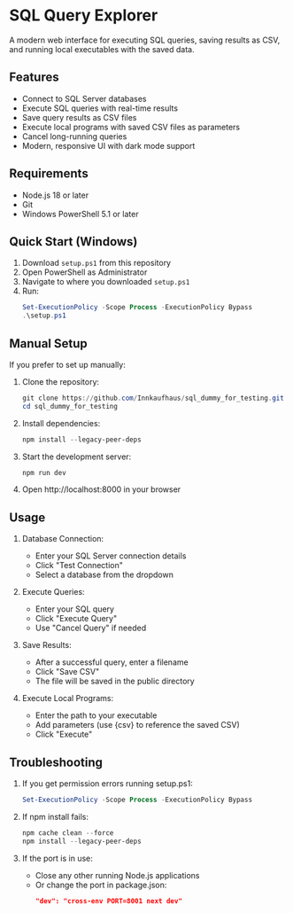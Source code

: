 # SQL Query Explorer

A modern web interface for executing SQL queries, saving results as CSV, and running local executables with the saved data.

## Features

- Connect to SQL Server databases
- Execute SQL queries with real-time results
- Save query results as CSV files
- Execute local programs with saved CSV files as parameters
- Cancel long-running queries
- Modern, responsive UI with dark mode support

## Requirements

- Node.js 18 or later
- Git
- Windows PowerShell 5.1 or later

## Quick Start (Windows)

1. Download `setup.ps1` from this repository
2. Open PowerShell as Administrator
3. Navigate to where you downloaded `setup.ps1`
4. Run:
   ```powershell
   Set-ExecutionPolicy -Scope Process -ExecutionPolicy Bypass
   .\setup.ps1
   ```

## Manual Setup

If you prefer to set up manually:

1. Clone the repository:
   ```powershell
   git clone https://github.com/Innkaufhaus/sql_dummy_for_testing.git
   cd sql_dummy_for_testing
   ```

2. Install dependencies:
   ```powershell
   npm install --legacy-peer-deps
   ```

3. Start the development server:
   ```powershell
   npm run dev
   ```

4. Open http://localhost:8000 in your browser

## Usage

1. Database Connection:
   - Enter your SQL Server connection details
   - Click "Test Connection"
   - Select a database from the dropdown

2. Execute Queries:
   - Enter your SQL query
   - Click "Execute Query"
   - Use "Cancel Query" if needed

3. Save Results:
   - After a successful query, enter a filename
   - Click "Save CSV"
   - The file will be saved in the public directory

4. Execute Local Programs:
   - Enter the path to your executable
   - Add parameters (use {csv} to reference the saved CSV)
   - Click "Execute"

## Troubleshooting

1. If you get permission errors running setup.ps1:
   ```powershell
   Set-ExecutionPolicy -Scope Process -ExecutionPolicy Bypass
   ```

2. If npm install fails:
   ```powershell
   npm cache clean --force
   npm install --legacy-peer-deps
   ```

3. If the port is in use:
   - Close any other running Node.js applications
   - Or change the port in package.json:
     ```json
     "dev": "cross-env PORT=8001 next dev"
